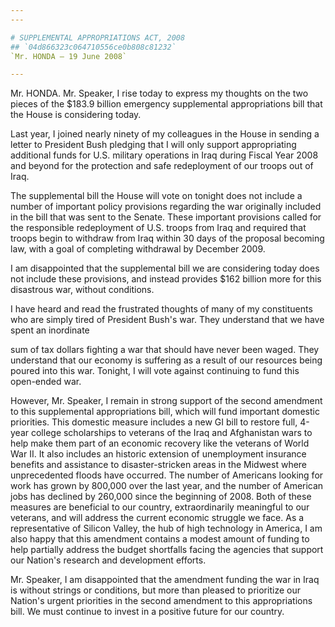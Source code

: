 ```yaml
---
---

# SUPPLEMENTAL APPROPRIATIONS ACT, 2008
## `04d866323c064710556ce0b808c81232`
`Mr. HONDA — 19 June 2008`

---
```



Mr. HONDA. Mr. Speaker, I rise today to express my thoughts on the 
two pieces of the $183.9 billion emergency supplemental appropriations 
bill that the House is considering today.

Last year, I joined nearly ninety of my colleagues in the House in 
sending a letter to President Bush pledging that I will only support 
appropriating additional funds for U.S. military operations in Iraq 
during Fiscal Year 2008 and beyond for the protection and safe 
redeployment of our troops out of Iraq.

The supplemental bill the House will vote on tonight does not include 
a number of important policy provisions regarding the war originally 
included in the bill that was sent to the Senate. These important 
provisions called for the responsible redeployment of U.S. troops from 
Iraq and required that troops begin to withdraw from Iraq within 30 
days of the proposal becoming law, with a goal of completing withdrawal 
by December 2009.

I am disappointed that the supplemental bill we are considering today 
does not include these provisions, and instead provides $162 billion 
more for this disastrous war, without conditions.

I have heard and read the frustrated thoughts of many of my 
constituents who are simply tired of President Bush's war. They 
understand that we have spent an inordinate


sum of tax dollars fighting a war that should have never been waged. 
They understand that our economy is suffering as a result of our 
resources being poured into this war. Tonight, I will vote against 
continuing to fund this open-ended war.

However, Mr. Speaker, I remain in strong support of the second 
amendment to this supplemental appropriations bill, which will fund 
important domestic priorities. This domestic measure includes a new GI 
bill to restore full, 4-year college scholarships to veterans of the 
Iraq and Afghanistan wars to help make them part of an economic 
recovery like the veterans of World War II. It also includes an 
historic extension of unemployment insurance benefits and assistance to 
disaster-stricken areas in the Midwest where unprecedented floods have 
occurred. The number of Americans looking for work has grown by 800,000 
over the last year, and the number of American jobs has declined by 
260,000 since the beginning of 2008. Both of these measures are 
beneficial to our country, extraordinarily meaningful to our veterans, 
and will address the current economic struggle we face. As a 
representative of Silicon Valley, the hub of high technology in 
America, I am also happy that this amendment contains a modest amount 
of funding to help partially address the budget shortfalls facing the 
agencies that support our Nation's research and development efforts.

Mr. Speaker, I am disappointed that the amendment funding the war in 
Iraq is without strings or conditions, but more than pleased to 
prioritize our Nation's urgent priorities in the second amendment to 
this appropriations bill. We must continue to invest in a positive 
future for our country.